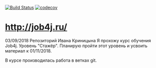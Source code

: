 [![Build Status](https://travis-ci.org/IvanPJF/job4j.svg?branch=master)](https://travis-ci.org/IvanPJF/job4j)
[![codecov](https://codecov.io/gh/IvanPJF/job4j/branch/master/graph/badge.svg)](https://codecov.io/gh/IvanPJF/job4j)
# http://job4j.ru/
03/09/2018
Репозиторий Ивана Криницына
Я прохожу курс обучения Job4j. Уровень "Стажёр". Планирую пройти этот уровень и усвоить материал к 01/11/2018.

В курсе производилась работа в ветках git.